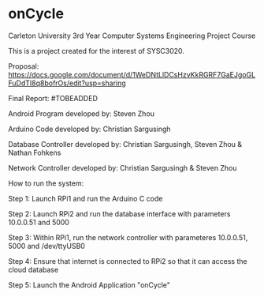 # onCycle
Carleton University 3rd Year Computer Systems Engineering Project Course

This is a project created for the interest of SYSC3020. 

Proposal: https://docs.google.com/document/d/1WeDNtLlDCsHzvKkRGRF7GaEJgoGLFuDdTI8q8bofrOs/edit?usp=sharing

Final Report: #TOBEADDED

Android Program developed by: Steven Zhou

Arduino Code developed by: Christian Sargusingh

Database Controller developed by: Christian Sargusingh, Steven Zhou & Nathan Fohkens

Network Controller developed by: Christian Sargusingh & Steven Zhou

How to run the system:

Step 1: Launch RPi1 and run the Arduino C code

Step 2: Launch RPi2 and run the database interface with parameters 10.0.0.51 and 5000

Step 3: Within RPi1, run the network controller with parameteres 10.0.0.51, 5000 and /dev/ttyUSB0

Step 4: Ensure that internet is connected to RPi2 so that it can access the cloud database

Step 5: Launch the Android Application "onCycle" 

